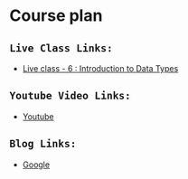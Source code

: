 # Course plan

## `Live Class Links:`
* [Live class - 6 : Introduction to Data Types](https://drive.google.com/file/d/1uokgCeXgMsA37k3z8dvn4xbtxu5G-tg3/view?usp=drive_link)

## `Youtube Video Links:`
* [Youtube](www.youtube.com)

## `Blog Links:`
* [Google](www.google.com)


